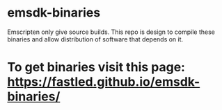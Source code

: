 # emsdk-binaries

Emscripten only give source builds. This repo is design to compile these binaries and allow distribution of software that depends on it.

# To get binaries visit this page: https://fastled.github.io/emsdk-binaries/
